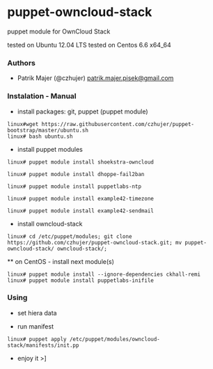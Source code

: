 # puppet-owncloud-stack
puppet module for OwnCloud Stack

tested on Ubuntu 12.04 LTS
tested on Centos 6.6 x64_64

### Authors

* Patrik Majer (@czhujer) <patrik.majer.pisek@gmail.com>

### Instalation - Manual

* install packages: git, puppet (puppet module)

```
linux#wget https://raw.githubusercontent.com/czhujer/puppet-bootstrap/master/ubuntu.sh
linux# bash ubuntu.sh
```

* install puppet modules

```
linux# puppet module install shoekstra-owncloud
```

```
linux# puppet module install dhoppe-fail2ban
```

```
linux# puppet module install puppetlabs-ntp
```

```
linux# puppet module install example42-timezone
```

```
linux# puppet module install example42-sendmail
```

* install owncloud-stack

```
linux# cd /etc/puppet/modules; git clone https://github.com/czhujer/puppet-owncloud-stack.git; mv puppet-owncloud-stack/ owncloud-stack/;
```

** on CentOS - install next module(s)

```
linux# puppet module install --ignore-dependencies ckhall-remi
linux# puppet module install puppetlabs-inifile
```

### Using

* set hiera data

* run manifest

```
linux# puppet apply /etc/puppet/modules/owncloud-stack/manifests/init.pp
```

* enjoy it >]
